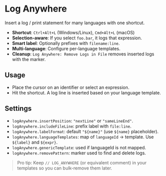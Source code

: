 # Log Anywhere

Insert a log / print statement for many languages with one shortcut.

- **Shortcut**: `Ctrl+Alt+L` (Windows/Linux), `Cmd+Alt+L` (macOS)
- **Selection-aware**: If you select `foo.bar`, it logs that expression.
- **Smart label**: Optionally prefixes with `filename:line`.
- **Multi-language**: Configure per-language templates.
- **Cleanup**: `Log Anywhere: Remove Logs in File` removes inserted logs with the marker.

## Usage
- Place the cursor on an identifier or select an expression.
- Hit the shortcut. A log line is inserted based on your language template.

## Settings
- `logAnywhere.insertPosition`: `"nextLine"` or `"sameLineEnd"`.
- `logAnywhere.includeFileLine`: prefix label with `file:line`.
- `logAnywhere.labelFormat`: default `"${name}"` (use `${name}` placeholder).
- `logAnywhere.languageTemplates`: map of `languageId` -> template. Use `${label}` and `${expr}`.
- `logAnywhere.genericTemplate`: used if languageId is not mapped.
- `logAnywhere.removePattern`: marker used to find and delete logs.

> Pro tip: Keep `// LOG_ANYWHERE` (or equivalent comment) in your templates so you can bulk-remove them later.
